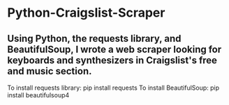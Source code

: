 # Python-Craigslist-Scraper
## Using Python, the requests library, and BeautifulSoup, I wrote a web scraper looking for keyboards and synthesizers in Craigslist's free and music section.

To install requests library: pip install requests
To install BeautifulSoup: pip install beautifulsoup4

